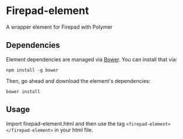 # Firepad-element

A wrapper element for Firepad with Polymer


## Dependencies

Element dependencies are managed via [Bower](http://bower.io/). You can
install that via:

    npm install -g bower

Then, go ahead and download the element's dependencies:

    bower install

## Usage

Import firepad-element.html and then use the tag `<firepad-element></firepad-element>` in your html file.
